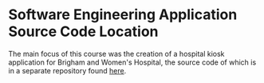 # Software Engineering Application Source Code Location

The main focus of this course was the creation of a hospital kiosk application for Brigham and Women's Hospital, the source code of which is in a separate repository found [here](https://github.com/KeithDeSantis/Team-F-Iterations.git).
